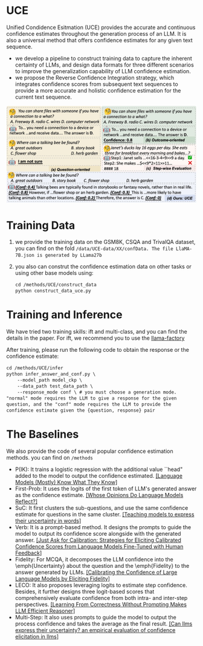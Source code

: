 # UCE

Unified Condidence Esitmation (UCE)  provides the accurate and continuous confidence estimates throughout the generation process of an LLM. It is also a universal method that offers confidence estimates for any given text sequence.

* we develop a pipeline to construct training data to capture the inherent certainty of LLMs, and design data formats for three different scenarios to improve the generalization capability of LLM confidence estimation.
* we propose the Reverse Confidence Integration strategy, which integrates confidence scores from subsequent text sequences to provide a more accurate and holistic confidence estimation for the current text sequence.

![1724901103026](image/README/1724901103026.png)

# Training Data

1. we provide the training data on the GSM8K, CSQA and TrivalQA dataset, you can find on the fold `/data/UCE-data/XX/confData. The file LlaMA-7B.json is generated by LLama27b`
2. you also can construt the  confidence estimation data on other tasks or using other base models using:

   ```
   cd /methods/UCE/construct_data
   python construct_data_uce.py
   ```

# Training and Inference

We have tried two training skills: ift and multi-class, and you can find the details in the paper. For ift, we recommend you to use the  [llama-factory](l)

After training, please run the following code to obtain the response or the confidence estimate:

```
cd /methods/UCE/infer
python infer_answer_and_conf.py \
	--model_path model_ckp \
	--data_path test_data_path \
	--response_mode conf \ # you must choose a generation mode. "normal" mode requires the LLM to give a response for the given question, and the "conf" mode requires the LLM to provide the confidence estimate given the {question, response} pair
```

# The Baselines

We also provide the code of several popular confidence estimation methods. you can find on `/methods`

* P(IK): It trains a logistic regression with the additional value ``head" added to the model to output the confidence estimated. [[Language Models (Mostly) Know What They Know]](https://arxiv.org/abs/2207.05221)
* First-Prob: It uses the logits of the first token of LLM's generated answer as the confidence estimate.  [[Whose Opinions Do Language Models Reflect?]](https://arxiv.org/abs/2303.17548)
* SuC:  It first clusters the sub-questions, and use the same confidence estimate for questions in the same cluster. [[Teaching models to express their uncertainty in words]](https://arxiv.org/abs/2205.14334)
* Verb:  It is a prompt-based method. It designs the prompts to guide the model to output its confidence score alongside with the generated answer. [[Just Ask for Calibration: Strategies for Eliciting Calibrated Confidence Scores from Language Models Fine-Tuned with Human Feedback]](https://arxiv.org/abs/2305.14975)
* Fidelity: For MCQA, it decomposes the LLM confidence into the \emph{Uncertainty} about the question and the \emph{Fidelity} to the answer generated by LLMs. [[Calibrating the Confidence of Large Language Models by Eliciting Fidelity]](https://arxiv.org/abs/2404.02655)
* LECO: It also proposes leveraging logits to estimate step confidence. Besides, it further designs three logit-based scores that comprehensively evaluate confidence from both intra- and inter-step perspectives. [ [Learning From Correctness Without Prompting Makes LLM Efficient Reasoner]](https://arxiv.org/abs/2403.19094)
* Multi-Step: It also uses prompts to guide the model to output the process confidence and takes the average as the final result. [[Can llms express their uncertainty? an empirical evaluation of confidence elicitation in llms]](https://arxiv.org/abs/2306.13063)
